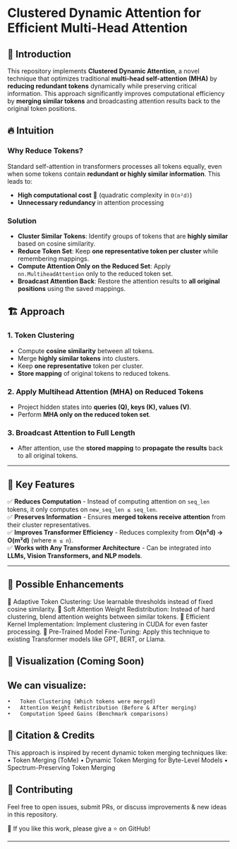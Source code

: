 # Clustered Dynamic Attention for Efficient Multi-Head Attention

## 🚀 Introduction
This repository implements **Clustered Dynamic Attention**, a novel technique that optimizes traditional **multi-head self-attention (MHA)** by **reducing redundant tokens** dynamically while preserving critical information. This approach significantly improves computational efficiency by **merging similar tokens** and broadcasting attention results back to the original token positions.

## 🔥 Intuition

### **Why Reduce Tokens?**
Standard self-attention in transformers processes all tokens equally, even when some tokens contain **redundant or highly similar information**. This leads to:
- **High computational cost** 💸 (quadratic complexity in `O(n²d)`)
- **Unnecessary redundancy** in attention processing

### **Solution**
- **Cluster Similar Tokens**: Identify groups of tokens that are **highly similar** based on cosine similarity.
- **Reduce Token Set**: Keep **one representative token per cluster** while remembering mappings.
- **Compute Attention Only on the Reduced Set**: Apply `nn.MultiheadAttention` only to the reduced token set.
- **Broadcast Attention Back**: Restore the attention results to **all original positions** using the saved mappings.

## 🏗️ Approach

### **1. Token Clustering**
- Compute **cosine similarity** between all tokens.
- Merge **highly similar tokens** into clusters.
- Keep **one representative** token per cluster.
- **Store mapping** of original tokens to reduced tokens.

### **2. Apply Multihead Attention (MHA) on Reduced Tokens**
- Project hidden states into **queries (Q), keys (K), values (V)**.
- Perform **MHA only on the reduced token set**.

### **3. Broadcast Attention to Full Length**
- After attention, use the **stored mapping** to **propagate the results** back to all original tokens.

---

## 📌 Key Features

✅ **Reduces Computation** - Instead of computing attention on `seq_len` tokens, it only computes on `new_seq_len ≤ seq_len`.  
✅ **Preserves Information** - Ensures **merged tokens receive attention** from their cluster representatives.  
✅ **Improves Transformer Efficiency** - Reduces complexity from **O(n²d) → O(m²d)** (where `m ≤ n`).  
✅ **Works with Any Transformer Architecture** - Can be integrated into **LLMs, Vision Transformers, and NLP models**.  

---

## 🔬 Possible Enhancements

🚀 Adaptive Token Clustering: Use learnable thresholds instead of fixed cosine similarity.
🚀 Soft Attention Weight Redistribution: Instead of hard clustering, blend attention weights between similar tokens.
🚀 Efficient Kernel Implementation: Implement clustering in CUDA for even faster processing.
🚀 Pre-Trained Model Fine-Tuning: Apply this technique to existing Transformer models like GPT, BERT, or Llama.

 ## 👀 Visualization (Coming Soon)

## We can visualize:
	•	Token Clustering (Which tokens were merged)
	•	Attention Weight Redistribution (Before & After merging)
	•	Computation Speed Gains (Benchmark comparisons)

## 📢 Citation & Credits

This approach is inspired by recent dynamic token merging techniques like:
	•	Token Merging (ToMe)
	•	Dynamic Token Merging for Byte-Level Models
	•	Spectrum-Preserving Token Merging

## 🤝 Contributing

Feel free to open issues, submit PRs, or discuss improvements & new ideas in this repository.

🌟 If you like this work, please give a ⭐ on GitHub!

---


